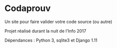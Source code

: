 # Codaprouv

Un site pour faire valider votre code source (ou autre)

Projet réalisé durant la nuit de l'Info 2017

Dépendances : Python 3, sqlite3 et Django 1.11 

